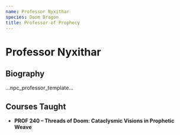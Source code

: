 ```yaml
---
name: Professor Nyxithar
species: Doom Dragon
title: Professor of Prophecy
---
```


# Professor Nyxithar

## Biography
...npc_professor_template...

## Courses Taught
- **PROF 240 – Threads of Doom: Cataclysmic Visions in Prophetic Weave**
